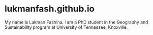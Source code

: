 # lukmanfash.github.io
My name is Lukman Fashina. I am a PhD student in the Geography and Sustainability program at University of Tennessee, Knoxville. 


